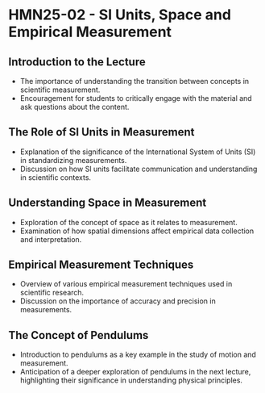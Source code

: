 # HMN25-02 - SI Units, Space and Empirical Measurement

## Introduction to the Lecture
   - The importance of understanding the transition between concepts in scientific measurement.
   - Encouragement for students to critically engage with the material and ask questions about the content.

## The Role of SI Units in Measurement
   - Explanation of the significance of the International System of Units (SI) in standardizing measurements.
   - Discussion on how SI units facilitate communication and understanding in scientific contexts.

## Understanding Space in Measurement
   - Exploration of the concept of space as it relates to measurement.
   - Examination of how spatial dimensions affect empirical data collection and interpretation.

## Empirical Measurement Techniques
   - Overview of various empirical measurement techniques used in scientific research.
   - Discussion on the importance of accuracy and precision in measurements.

## The Concept of Pendulums
   - Introduction to pendulums as a key example in the study of motion and measurement.
   - Anticipation of a deeper exploration of pendulums in the next lecture, highlighting their significance in understanding physical principles.